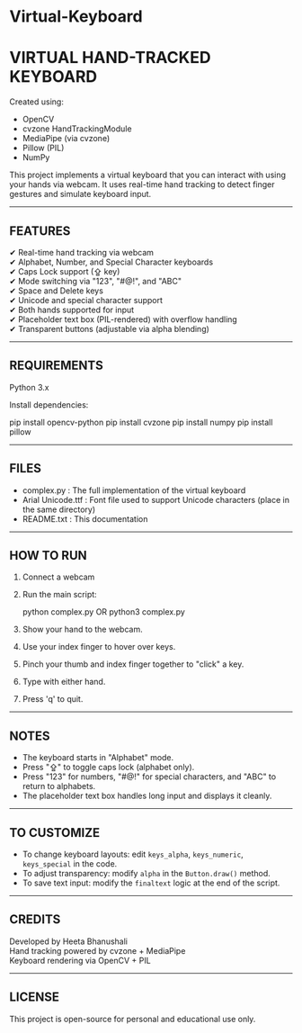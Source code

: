 # Virtual-Keyboard


VIRTUAL HAND-TRACKED KEYBOARD
===============================

Created using:
- OpenCV
- cvzone HandTrackingModule
- MediaPipe (via cvzone)
- Pillow (PIL)
- NumPy

This project implements a virtual keyboard that you can interact with using your hands via webcam.
It uses real-time hand tracking to detect finger gestures and simulate keyboard input.

-------------------
FEATURES
-------------------
✔ Real-time hand tracking via webcam  
✔ Alphabet, Number, and Special Character keyboards  
✔ Caps Lock support (⇪ key)  
✔ Mode switching via "123", "#@!", and "ABC"  
✔ Space and Delete keys  
✔ Unicode and special character support  
✔ Both hands supported for input  
✔ Placeholder text box (PIL-rendered) with overflow handling  
✔ Transparent buttons (adjustable via alpha blending)

-------------------
REQUIREMENTS
-------------------
Python 3.x

Install dependencies:

pip install opencv-python
pip install cvzone
pip install numpy
pip install pillow

-------------------
FILES
-------------------
- complex.py          : The full implementation of the virtual keyboard
- Arial Unicode.ttf   : Font file used to support Unicode characters (place in the same directory)
- README.txt          : This documentation

-------------------
HOW TO RUN
-------------------
1. Connect a webcam
2. Run the main script:

   python complex.py     OR      python3 complex.py

3. Show your hand to the webcam.
4. Use your index finger to hover over keys.
5. Pinch your thumb and index finger together to "click" a key.
6. Type with either hand.
7. Press 'q' to quit.

-------------------
NOTES
-------------------
- The keyboard starts in "Alphabet" mode.
- Press "⇪" to toggle caps lock (alphabet only).
- Press "123" for numbers, "#@!" for special characters, and "ABC" to return to alphabets.
- The placeholder text box handles long input and displays it cleanly.

-------------------
TO CUSTOMIZE
-------------------
- To change keyboard layouts: edit `keys_alpha`, `keys_numeric`, `keys_special` in the code.
- To adjust transparency: modify `alpha` in the `Button.draw()` method.
- To save text input: modify the `finaltext` logic at the end of the script.

-------------------
CREDITS
-------------------
Developed by Heeta Bhanushali  
Hand tracking powered by cvzone + MediaPipe  
Keyboard rendering via OpenCV + PIL

-------------------
LICENSE
-------------------
This project is open-source for personal and educational use only.

